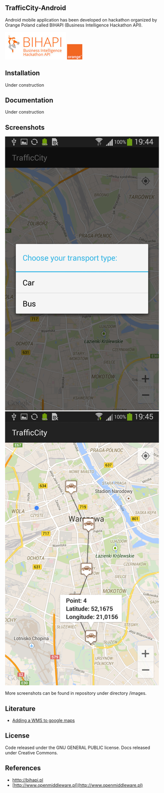 ## TrafficCity-Android

Android mobile application has been developed on hackathon organized by Orange Poland called BIHAPI (Business Intelligence Hackathon API).

![BIHAPI](https://github.com/GarciaPL/TrafficCity/blob/master/images/bihapi.png "BIHAPI")
![Orange](https://github.com/GarciaPL/TrafficCity/blob/master/images/orange.png "Orange")

## Installation

Under construction

## Documentation

Under construction

## Screenshots

![TransportType](https://github.com/GarciaPL/TrafficCity-Android/blob/master/images/TypTransportu.png "Transport Type")
![DailyRoute](https://github.com/GarciaPL/TrafficCity-Android/blob/master/images/TrasaUzytkownika.png "Daily route")

More screenshots can be found in repository under directory /images.

## Literature

- [Adding a WMS to google maps](http://androidgismap.blogspot.com/2011/07/adding-wms-to-google-maps.html)

## License

Code released under the GNU GENERAL PUBLIC license. Docs released under Creative Commons.

## References
- [htttp://bihapi.pl](http://bihapi.pl)
- [http://www.openmiddleware.pl](http://www.openmiddleware.pl)
